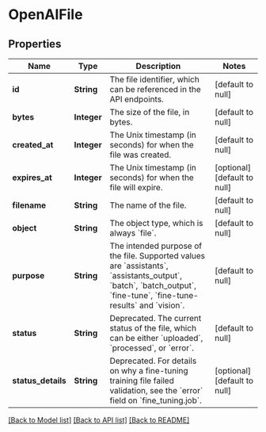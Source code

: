 # OpenAIFile
## Properties

| Name | Type | Description | Notes |
|------------ | ------------- | ------------- | -------------|
| **id** | **String** | The file identifier, which can be referenced in the API endpoints. | [default to null] |
| **bytes** | **Integer** | The size of the file, in bytes. | [default to null] |
| **created\_at** | **Integer** | The Unix timestamp (in seconds) for when the file was created. | [default to null] |
| **expires\_at** | **Integer** | The Unix timestamp (in seconds) for when the file will expire. | [optional] [default to null] |
| **filename** | **String** | The name of the file. | [default to null] |
| **object** | **String** | The object type, which is always &#x60;file&#x60;. | [default to null] |
| **purpose** | **String** | The intended purpose of the file. Supported values are &#x60;assistants&#x60;, &#x60;assistants_output&#x60;, &#x60;batch&#x60;, &#x60;batch_output&#x60;, &#x60;fine-tune&#x60;, &#x60;fine-tune-results&#x60; and &#x60;vision&#x60;. | [default to null] |
| **status** | **String** | Deprecated. The current status of the file, which can be either &#x60;uploaded&#x60;, &#x60;processed&#x60;, or &#x60;error&#x60;. | [default to null] |
| **status\_details** | **String** | Deprecated. For details on why a fine-tuning training file failed validation, see the &#x60;error&#x60; field on &#x60;fine_tuning.job&#x60;. | [optional] [default to null] |

[[Back to Model list]](../README.md#documentation-for-models) [[Back to API list]](../README.md#documentation-for-api-endpoints) [[Back to README]](../README.md)

